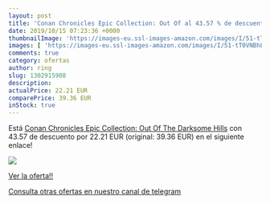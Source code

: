 ```yaml
---
layout: post
title: 'Conan Chronicles Epic Collection: Out Of al 43.57 % de descuento'
date: 2019/10/15 07:23:36 +0000
thumbnailImage: 'https://images-eu.ssl-images-amazon.com/images/I/51-tT0VNBhL._SL200_.jpg'
images: [ 'https://images-eu.ssl-images-amazon.com/images/I/51-tT0VNBhL._SL200_.jpg' ]
comments: true
category: ofertas
author: ring
slug: 1302915908
description:
actualPrice: 22.21 EUR
comparePrice: 39.36 EUR
inStock: true
---
```


Está [Conan Chronicles Epic Collection: Out Of The Darksome Hills](https://www.amazon.com/dp/1302915908/?tag=redken08-20) con 43.57 de descuento por 22.21 EUR (original: 39.36 EUR) en el siguiente enlace!

[![](https://images-eu.ssl-images-amazon.com/images/I/51-tT0VNBhL._SL200_.jpg)](https://www.amazon.com/dp/1302915908/?tag=redken08-20)

[Ver la oferta!!](https://www.amazon.com/dp/1302915908/?tag=redken08-20)

[Consulta otras ofertas en nuestro canal de telegram](https://t.me/s/ofertas25)
